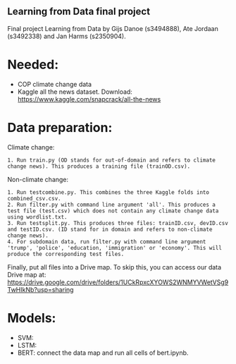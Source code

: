 ## Learning from Data final project
Final project Learning from Data by Gijs Danoe (s3494888), Ate Jordaan (s3492338) and Jan Harms (s2350904).

# Needed:
- COP climate change data
- Kaggle all the news dataset. Download: https://www.kaggle.com/snapcrack/all-the-news

# Data preparation:
  Climate change:
  
    1. Run train.py (OD stands for out-of-domain and refers to climate change news). This produces a training file (trainOD.csv).

  Non-climate change:
  
    1. Run testcombine.py. This combines the three Kaggle folds into combined_csv.csv.
    2. Run filter.py with command line argument 'all'. This produces a test file (test.csv) which does not contain any climate change data using wordlist.txt.
    3. Run testsplit.py. This produces three files: trainID.csv, devID.csv and testID.csv. (ID stand for in domain and refers to non-climate change news).
    4. For subdomain data, run filter.py with command line argument 'trump', 'police', 'education, 'immigration' or 'economy'. This will produce the corresponding test files.
    
  Finally, put all files into a Drive map. To skip this, you can access our data Drive map at: https://drive.google.com/drive/folders/1UCkRpxcXYOWS2WNMYVWetVSg9TwHIkNb?usp=sharing
    
# Models:

- SVM:
- LSTM:
- BERT: connect the data map and run all cells of bert.ipynb.

